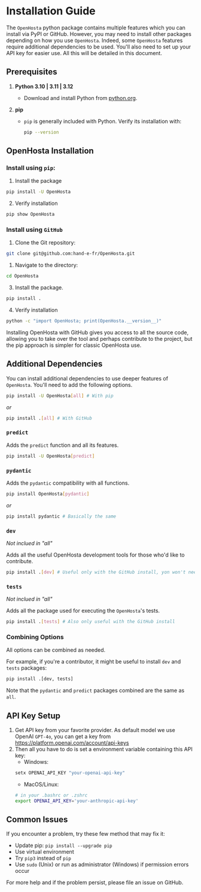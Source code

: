 # Installation Guide

The `OpenHosta` python package contains multiple features which you can install via PyPI or GitHub. However, you may need to install other packages depending on how you use `OpenHosta`. Indeed, some `OpenHosta` features require additional dependencies to be used. You'll also need to set up your API key for easier use.
All this will be detailed in this document.

## Prerequisites

1. **Python 3.10 | 3.11 | 3.12**
   - Download and install Python from [python.org](https://www.python.org/downloads/).

2. **pip**
   - `pip` is generally included with Python. Verify its installation with:
     ```sh
     pip --version
     ```

## OpenHosta Installation

### **Install using `pip`**:
  1. Install the package
  ```sh
  pip install -U OpenHosta
  ```
  2. Verify installation
  ```sh
  pip show OpenHosta
  ```
### **Install using `GitHub`**
  1. Clone the Git repository:

  ```sh
  git clone git@github.com:hand-e-fr/OpenHosta.git
  ```

  1. Navigate to the directory:

  ```sh
  cd OpenHosta
  ```

  3. Install the package.

  ```sh
  pip install .
  ```

  4. Verify installation

  ```sh
  python -c "import OpenHosta; print(OpenHosta.__version__)"
  ```

Installing OpenHosta with GitHub gives you access to all the source code, allowing you to take over the tool and perhaps contribute to the project, but the pip approach is simpler for classic OpenHosta use.

## Additional Dependencies

You can install additional dependencies to use deeper features of `OpenHosta`. You'll need to add the following options.

```sh
pip install -U OpenHosta[all] # With pip
```
*or* 
```sh
pip install .[all] # With GitHub
```

### `predict`

Adds the `predict` function and all its features.
```sh
pip install -U OpenHosta[predict]
```

### `pydantic`

Adds the `pydantic` compatibility with all functions.
```sh
pip install OpenHosta[pydantic]
```
*or*
```sh
pip install pydantic # Basically the same
```

### `dev`

*Not inclued in "all"*

Adds all the useful OpenHosta development tools for those who'd like to contribute.
```sh
pip install .[dev] # Useful only with the GitHub install, yon won't need it if you're not interested in contributing for OpenHosta 
```

### `tests`

*Not inclued in "all"*

Adds all the package used for executing the `OpenHosta`'s tests.
```sh
pip install .[tests] # Also only useful with the GitHub install
```

### Combining Options

All options can be combined as needed.

For example, if you're a contributor, it might be useful to install `dev` and `tests` packages:
```sh
pip install .[dev, tests]
```
Note that the `pydantic` and `predict` packages combined are the same as `all`.

## API Key Setup

1. Get API key from your favorite provider. As default model we use OpenAI `GPT-4o`, you can get a key from https://platform.openai.com/account/api-keys
2. Then all you have to do is set a environment variable containing this API key:
   - Windows:
    ```sh
    setx OPENAI_API_KEY "your-openai-api-key"
    ```
   - MacOS/Linux:
    ```sh
    # in your .bashrc or .zshrc
    export OPENAI_API_KEY='your-anthropic-api-key'
    ```

## Common Issues

If you encounter a problem, try these few method that may fix it:

- Update pip: ``pip install --upgrade pip``
- Use virtual environment
- Try ``pip3`` instead of ``pip``
- Use ``sudo`` (Unix) or run as administrator (Windows) if permission errors occur

For more help and if the problem persist, please file an issue on GitHub.
